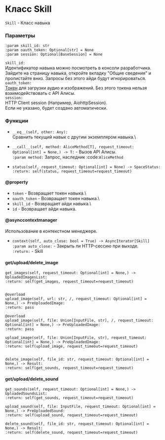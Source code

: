 # Класс Skill
`Skill` - Класс навыка
### Параметры
```
:param skill_id: str
:param oauth_token: Optional[str] = None
:param session: Optional[BaseSession] = None
```
`skill_id:`\
Идентификатор навыка можно посмотреть в консоли разработчика.\
Зайдите на страницу навыка, откройте вкладку "Общие сведения"
и пролистайте вниз. Запросы без этого айди будут игнорироваться.\
`oauth_token:`\
[Токен](https://yandex.ru/dev/direct/doc/start/token.html) для загрузки аудио и изображений. 
Без этого токена нельзя взаимодействовать с API Алисы.\
`session:`\
HTTP Client session (Например, AiohttpSession).\
Если не указано, будет создано автоматически.
### Функции
- `__eq__(self, other: Any):`\
Сравнить текущий навык с другим экземпляром навыка.\


- `__call__(self, method: AliceMethod[T], request_timeout: Optional[int] = None,) -> T:` - Вызов API Алисы.\
`:param method:` Запрос, наследник :code:`AliceMethod`


- `status(self, request_timeout: Optional[int] = None) -> SpaceStatus:`\
`:return: self(status, request_timeout=request_timeout)`

#### @property
- `token` - Возвращает токен навыка.\
- `oauth_token` - Возвращает токен навыка.\
- `skill_id` - Возвращает айди навыка.\
- `id` - Возвращает айди навыка.

#### @asynccontextmanager
Использование в контекстном менеджере.
- `context(self, auto_close: bool = True) -> AsyncIterator[Skill]`\
`:param auto_close:` - Закрыть ли HTTP-сессию при выходе.\
`:return:` - Skill

#### get/upload/delete_image
```
get_images(self, request_timeout: Optional[int] = None,) -> UploadedImagesList:
:return: self(get_images, request_timeout=request_timeout)


@overload
upload_image(self, url: str, /, request_timeout: Optional[int] = None,) -> PreUploadedImage:
:return: pass

@overload
upload_image(self, file: Union[InputFile, str], /, request_timeout: Optional[int] = None,) -> PreUploadedImage:
:return: pass

upload_image(self, file: Union[InputFile, str], request_timeout: Optional[int] = None,) -> PreUploadedImage:
:return: self(upload_image, request_timeout=request_timeout)


delete_image(self, file_id: str, request_timeout: Optional[int] = None,) -> Result:
:return: self(get_sounds, request_timeout=request_timeout)
```

#### get/upload/delete_sound
```
get_sounds(self, request_timeout: Optional[int] = None,) -> UploadedSoundsList:
:return: self(get_sounds, request_timeout=request_timeout)

upload_sound(self, file: InputFile, request_timeout: Optional[int] = None,) -> PreUploadedSound:
:return: self(upload_sound, request_timeout=request_timeout)

delete_sound(self, file_id: str, request_timeout: Optional[int] = None,) -> Result:
:return: self(delete_sound, request_timeout=request_timeout)
```
